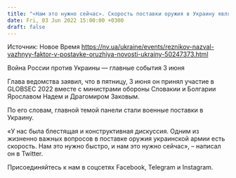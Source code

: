 ```yaml
---
title: "«Нам это нужно сейчас». Скорость поставки оружия в Украину является одним из жизненно важных вопросов — Резников"
date: Fri, 03 Jun 2022 15:00:00 +0300
draft: false
---
```

Источник: Новое Время https://nv.ua/ukraine/events/reznikov-nazval-vazhnyy-faktor-v-postavke-oruzhiya-novosti-ukrainy-50247373.html


Война России против Украины — главные события 3 июня

Глава ведомства заявил, что в пятницу, 3 июня он принял участие в GLOBSEC 2022 вместе с министрами обороны Словакии и Болгарии Ярославом Надем и Драгомиром Заковым.

По его словам, главной темой панели стали военные поставки в Украину.

«У нас была блестящая и конструктивная дискуссия. Одним из жизненно важных вопросов в поставке оружия украинской армии есть скорость. Нам это нужно быстро, и нам это нужно сейчас», – написал он в Twitter.

Присоединяйтесь к нам в соцсетях Facebook, Telegram и Instagram.
